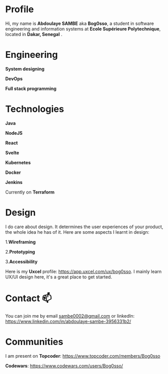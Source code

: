# Profile

Hi, my name is **Abdoulaye SAMBE** aka **Bog0sso**, a student in software engineering and information systems at **Ecole Supérieure Polytechnique**, located in **Dakar, Senegal** .
# Engineering

  __System designing__
  
  __DevOps__
  
  __Full stack programming__
  
# Technologies

__Java__

__NodeJS__

__React__

__Svelte__

__Kubernetes__

__Docker__

__Jenkins__

Currently on __Terraform__

# Design

I do care about design. It determines the user experiences of your product, the whole idea he has of it.
Here are some aspects I learnt in design:

1.__Wireframing__

2.__Prototyping__

3.__Accessibility__

Here is my __Uxcel__ profile: https://app.uxcel.com/ux/bog0sso. I mainly learn UX/UI design here, it's a great place to get started. 


# Contact 📫 

You can join me by email sambe0002@gmail.com or linkedIn: https://www.linkedin.com/in/abdoulaye-sambe-3956331b2/

# Communities
I am present on 
__Topcoder__: https://www.topcoder.com/members/Bog0sso

__Codewars__: https://www.codewars.com/users/Bog0sso/

